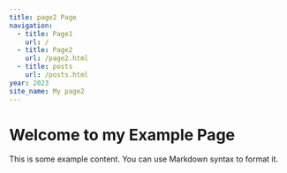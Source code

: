 ```yaml
---
title: page2 Page
navigation:
  - title: Page1
    url: /
  - title: Page2
    url: /page2.html
  - title: posts
    url: /posts.html
year: 2023
site_name: My page2
---
```

# Welcome to my Example Page

This is some example content. You can use Markdown syntax to format it.